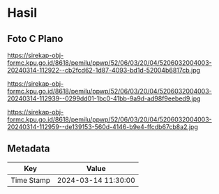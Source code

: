 # Hasil

## Foto C Plano

https://sirekap-obj-formc.kpu.go.id/8618/pemilu/ppwp/52/06/03/20/04/5206032004003-20240314-112922--cb2fcd62-1d87-4093-bd1d-52004b6817cb.jpg

https://sirekap-obj-formc.kpu.go.id/8618/pemilu/ppwp/52/06/03/20/04/5206032004003-20240314-112939--0299dd01-1bc0-41bb-9a9d-ad98f9eebed9.jpg

https://sirekap-obj-formc.kpu.go.id/8618/pemilu/ppwp/52/06/03/20/04/5206032004003-20240314-112959--de139153-560d-4146-b9e4-ffcdb67cb8a2.jpg


## Metadata

| Key        | Value               |
| ---------- | ------------------- |
| Time Stamp | 2024-03-14 11:30:00 |



